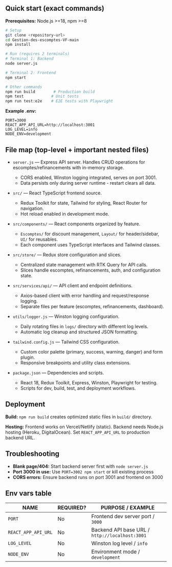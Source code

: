 

## Quick start (exact commands)

**Prerequisites:** Node.js >=18, npm >=8

```bash
# Setup
git clone <repository-url>
cd Gestion-des-escomptes-VF-main
npm install

# Run (requires 2 terminals)
# Terminal 1: Backend
node server.js

# Terminal 2: Frontend
npm start

# Other commands
npm run build        # Production build
npm test            # Unit tests
npm run test:e2e    # E2E tests with Playwright
```

**Example .env:**
```env
PORT=3000
REACT_APP_API_URL=http://localhost:3001
LOG_LEVEL=info
NODE_ENV=development
```

## File map (top-level + important nested files)

- `server.js` — Express API server. Handles CRUD operations for escomptes/refinancements with in-memory storage.
  - CORS enabled, Winston logging integrated, serves on port 3001.
  - Data persists only during server runtime - restart clears all data.

- `src/` — React TypeScript frontend source.
  - Redux Toolkit for state, Tailwind for styling, React Router for navigation.
  - Hot reload enabled in development mode.

- `src/components/` — React components organized by feature.
  - `Escomptes/` for discount management, `Layout/` for header/sidebar, `UI/` for reusables.
  - Each component uses TypeScript interfaces and Tailwind classes.

- `src/store/` — Redux store configuration and slices.
  - Centralized state management with RTK Query for API calls.
  - Slices handle escomptes, refinancements, auth, and configuration state.

- `src/services/api/` — API client and endpoint definitions.
  - Axios-based client with error handling and request/response logging.
  - Separate files per feature (escomptes, refinancements, dashboard).

- `utils/logger.js` — Winston logging configuration.
  - Daily rotating files in `logs/` directory with different log levels.
  - Automatic log cleanup and structured JSON formatting.

- `tailwind.config.js` — Tailwind CSS configuration.
  - Custom color palette (primary, success, warning, danger) and form plugin.
  - Responsive breakpoints and utility class extensions.

- `package.json` — Dependencies and scripts.
  - React 18, Redux Toolkit, Express, Winston, Playwright for testing.
  - Scripts for dev, build, test, and deployment workflows.

## Deployment

**Build:** `npm run build` creates optimized static files in `build/` directory.

**Hosting:** Frontend works on Vercel/Netlify (static). Backend needs Node.js hosting (Heroku, DigitalOcean). Set `REACT_APP_API_URL` to production backend URL.

## Troubleshooting

- **Blank page/404:** Start backend server first with `node server.js`
- **Port 3000 in use:** Use `PORT=3002 npm start` or kill existing process
- **CORS errors:** Ensure backend runs on port 3001 and frontend on 3000

## Env vars table

| NAME | REQUIRED? | PURPOSE / EXAMPLE |
|------|-----------|-------------------|
| `PORT` | No | Frontend dev server port / `3000` |
| `REACT_APP_API_URL` | No | Backend API base URL / `http://localhost:3001` |
| `LOG_LEVEL` | No | Winston log level / `info` |
| `NODE_ENV` | No | Environment mode / `development` |
